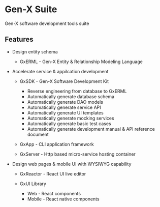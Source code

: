 # Gen-X Suite

Gen-X software development tools suite

## Features

* Design entity schema

  * GxERML - Gen-X Entity & Relationship Modeling Language

* Accelerate service & appilcation development

  * GxSDK - Gen-X Software Development Kit
    * Reverse engineering from database to GxERML
    * Automatically generate database schema
    * Automatically generate DAO models
    * Automatically generate service API
    * Automatically generate UI templates
    * Automatically generate mocking services
    * Automatically generate basic test cases
    * Automatically generate development manual & API reference document
  
  * GxApp - CLI application framework
  * GxServer - Http based micro-service hosting container
  
* Design web pages & mobile UI with WYSIWYG capability

  * GxReactor - React UI live editor

  * GxUI Library
    * Web - React components
    * Mobile - React native components

